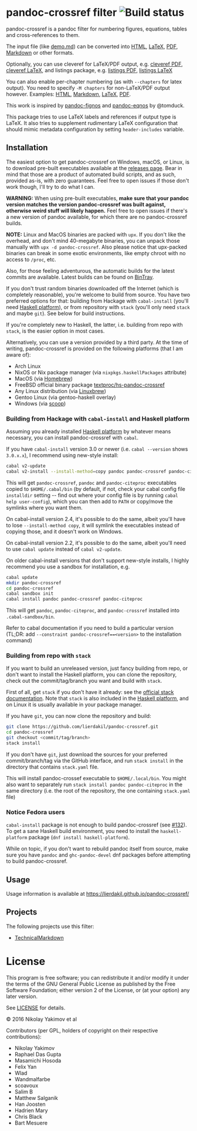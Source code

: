 # pandoc-crossref filter ![Build status](https://github.com/lierdakil/pandoc-crossref/workflows/Haskell%20CI/badge.svg?branch=any-prefix)

pandoc-crossref is a pandoc filter for numbering figures, equations,
tables and cross-references to them.

The input file (like
[demo.md](https://raw.githubusercontent.com/lierdakil/pandoc-crossref/master/docs/demo/demo.md)) can
be converted into
[HTML](http://lierdakil.github.io/pandoc-crossref/demo/output.html),
[LaTeX](http://lierdakil.github.io/pandoc-crossref/demo/output.latex),
[PDF](http://lierdakil.github.io/pandoc-crossref/demo/output.pdf),
[Markdown](http://lierdakil.github.io/pandoc-crossref/demo/output.md) or other
formats.

Optionally, you can use cleveref for LaTeX/PDF output, e.g. [cleveref
PDF](http://lierdakil.github.io/pandoc-crossref/demo/output-cref.pdf),
[cleveref
LaTeX](http://lierdakil.github.io/pandoc-crossref/demo/output-cref.latex),
and listings package, e.g. [listings
PDF](http://lierdakil.github.io/pandoc-crossref/demo/output-listings.pdf),
[listings
LaTeX](http://lierdakil.github.io/pandoc-crossref/demo/output-listings.latex)

You can also enable per-chapter numbering (as with `--chapters` for
latex output). You need to specify `-M chapters` for non-LaTeX/PDF
output however. Examples:
[HTML](http://lierdakil.github.io/pandoc-crossref/demo/output-chapters.html),
[Markdown](http://lierdakil.github.io/pandoc-crossref/demo/output-chapters.md),
[LaTeX](http://lierdakil.github.io/pandoc-crossref/demo/output-chapters.latex),
[PDF](http://lierdakil.github.io/pandoc-crossref/demo/output-chapters.pdf).

This work is inspired by
[pandoc-fignos](https://github.com/tomduck/pandoc-fignos) and
[pandoc-eqnos](https://github.com/tomduck/pandoc-eqnos) by @tomduck.

This package tries to use LaTeX labels and references if output type is
LaTeX. It also tries to supplement rudimentary LaTeX configuration that
should mimic metadata configuration by setting `header-includes`
variable.

## Installation

The easiest option to get pandoc-crossref on Windows, macOS, or Linux, is to
download pre-built executables available at the [releases
page](https://github.com/lierdakil/pandoc-crossref/releases/latest).
Bear in mind that those are a product of automated build scripts, and as
such, provided as-is, with zero guarantees. Feel free to open issues if those
don't work though, I'll try to do what I can.

**WARNING:** When using pre-built executables, **make sure that your pandoc
version matches the version pandoc-crossref was built against, otherwise
weird stuff will likely happen.** Feel free to open issues if there's a new
version of pandoc available, for which there are no pandoc-crossref builds.

**NOTE:** Linux and MacOS binaries are packed with `upx`. If you don't like the overhead, and don't mind 40-megabyte binaries, you can unpack those manually with `upx -d pandoc-crossref`. Also please notice that upx-packed binaries can break in some exotic environments, like empty chroot with no access to `/proc`, etc.

Also, for those feeling adventurous, the automatic builds for the latest commits are available. Latest builds can be found on [BinTray](https://bintray.com/lierdakil/pandoc-crossref/).

If you don't trust random binaries downloaded off the Internet (which is
completely reasonable), you're welcome to build from source. You have two
preferred options for that: building from Hackage with `cabal-install`
(you'll need [Haskell platform][]), or from repository with `stack` (you'll
only need `stack` and maybe `git`). See below for build instructions.

If you're completely new to Haskell, the latter, i.e. building from repo
with `stack`, is the easier option in most cases.

[Haskell platform]: http://hackage.haskell.org/platform/

Alternatively, you can use a version provided by a third party. At the
time of writing, pandoc-crossref is provided on the following platforms
(that I am aware of):

-   Arch Linux
-   NixOS or Nix package manager (via `nixpkgs.haskellPackages`
    attribute)
-   MacOS (via [Homebrew](https://brew.sh))
-   FreeBSD official binary package [textproc/hs-pandoc-crossref](https://www.freshports.org/textproc/hs-pandoc-crossref/)
-   Any Linux distribution (via [Linuxbrew](https://docs.brew.sh/Linuxbrew))
-   Gentoo Linux (via gentoo-haskell overlay)
-   Windows (via [scoop](https://scoop.sh/))

### Building from Hackage with `cabal-install` and Haskell platform

Assuming you already installed [Haskell platform][] by whatever means necessary, you can install pandoc-crossref with `cabal`.

If you have `cabal-install` version 3.0 or newer (i.e. `cabal --version` shows `3.0.x.x`), I recommend using new-style install:

``` bash
cabal v2-update
cabal v2-install --install-method=copy pandoc pandoc-crossref pandoc-citeproc
```

This will get `pandoc-crossref`, `pandoc` and `pandoc-citeproc` executables copied to `$HOME/.cabal/bin` (by default, if not, check your cabal config file `installdir` setting -- find out where your config file is by running `cabal help user-config`), which you can then add to `PATH` or copy/move the symlinks where you want them.

On cabal-install version 2.4, it's possible to do the same, albeit you'll have to lose `--install-method copy`, it will symlink the executables instead of copying those, and it doesn't work on Windows.

On cabal-install version 2.2, it's possible to do the same, albeit you'll need to use `cabal update` instead of `cabal v2-update`.

On older cabal-install versions that don't support new-style installs, I highly recommend you use a sandbox for installation, e.g.

``` bash
cabal update
mkdir pandoc-crossref
cd pandoc-crossref
cabal sandbox init
cabal install pandoc pandoc-crossref pandoc-citeproc
```

This will get `pandoc`, `pandoc-citeproc`, and `pandoc-crossref` installed into `.cabal-sandbox/bin`.

Refer to cabal documentation if you need to build a particular version (TL;DR: add `--constraint pandoc-crossref==<version>` to the installation command)

### Building from repo with `stack`

If you want to build an unreleased version, just fancy building from repo, or don't want to install the Haskell platform, you can clone the repository, check out the commit/tag/branch you want and build with `stack`.

First of all, get `stack` if you don't have it already: see the [official stack documentation][]. Note that `stack` is also included in the [Haskell platform][], and on Linux it is usually available in your package manager.

[official stack documentation]: https://docs.haskellstack.org/en/stable/README/#how-to-install

If you have `git`, you can now clone the repository and build:

``` bash
git clone https://github.com/lierdakil/pandoc-crossref.git
cd pandoc-crossref
git checkout <commit/tag/branch>
stack install
```

If you don't have `git`, just download the sources for your preferred commit/branch/tag via the GitHub interface, and run `stack install` in the directory that contains `stack.yaml` file.

This will install pandoc-crossef executable to `$HOME/.local/bin`. You might also want to separately run `stack install pandoc pandoc-citeproc` in the same directory (i.e. the root of the repository, the one containing `stack.yaml` file)

### Notice Fedora users

`cabal-install` package is not enough to build pandoc-crossref (see
[\#132](https://github.com/lierdakil/pandoc-crossref/issues/132)).
To get a sane Haskell build environment, you need to install the
`haskell-platform` package (`dnf install haskell-platform`).

While on topic, if you don't want to rebuild pandoc itself from source,
make sure you have `pandoc` and `ghc-pandoc-devel` dnf packages before
attempting to build pandoc-crossref.

## Usage

Usage information is available at
<https://lierdakil.github.io/pandoc-crossref/>

## Projects
The following projects use this filter:

- [TechnicalMarkdown](https://github.com/gabyx/TechnicalMarkdown)

# License

This program is free software; you can redistribute it and/or modify it
under the terms of the GNU General Public License as published by the
Free Software Foundation; either version 2 of the License, or (at your
option) any later version.

See
[LICENSE](https://github.com/lierdakil/pandoc-crossref/blob/master/LICENSE)
for details.

© 2016 Nikolay Yakimov et al

Contributors (per GPL, holders of copyright on their respective
contributions):

<!-- BEGIN CONTRIBUTORS LIST -->
-   Nikolay Yakimov
-   Raphael Das Gupta
-   Masamichi Hosoda
-   Felix Yan
-   Wlad
-   Wandmalfarbe
-   scoavoux
-   Salim B
-   Matthew Salganik
-   Han Joosten
-   Hadrien Mary
-   Chris Black
-   Bart Mesuere

<!-- END CONTRIBUTORS LIST -->
